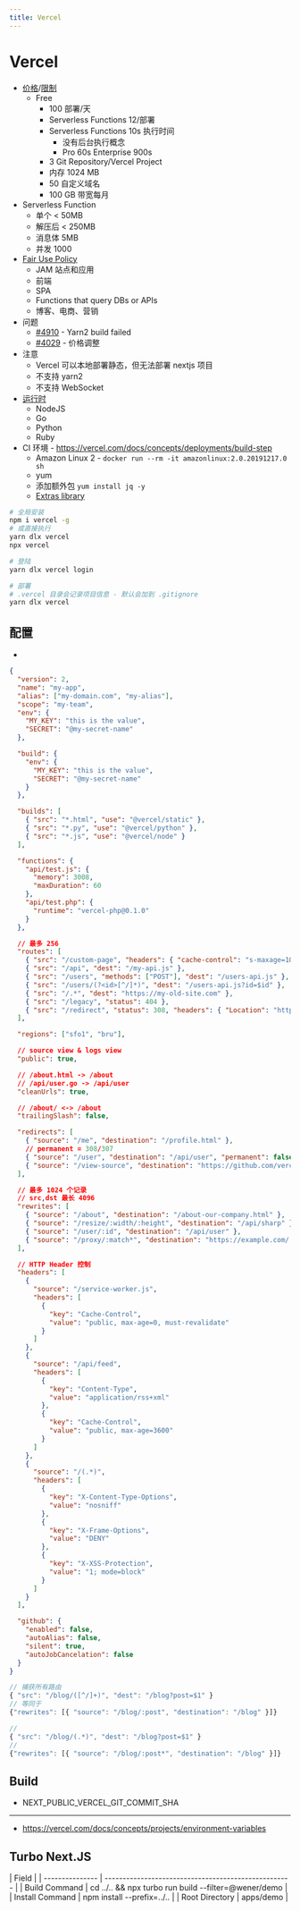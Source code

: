 ```yaml
---
title: Vercel
---
```


# Vercel

- [价格](https://vercel.com/pricing)/[限制](https://vercel.com/docs/concepts/limits/overview)
  - Free
    - 100 部署/天
    - Serverless Functions 12/部署
    - Serverless Functions 10s 执行时间
      - 没有后台执行概念
      - Pro 60s Enterprise 900s
    - 3 Git Repository/Vercel Project
    - 内存 1024 MB
    - 50 自定义域名
    - 100 GB 带宽每月
- Serverless Function
  - 单个 < 50MB
  - 解压后 < 250MB
  - 消息体 5MB
  - 并发 1000
- [Fair Use Policy](https://vercel.com/docs/platform/fair-use-policy)
  - JAM 站点和应用
  - 前端
  - SPA
  - Functions that query DBs or APIs
  - 博客、电商、营销
- 问题
  - [#4910](https://github.com/vercel/vercel/discussions/4910) - Yarn2 build failed
  - [#4029](https://github.com/vercel/vercel/discussions/4029) - 价格调整
- 注意
  - Vercel 可以本地部署静态，但无法部署 nextjs 项目
  - 不支持 yarn2
  - 不支持 WebSocket
- [运行时](https://vercel.com/docs/runtimes)
  - NodeJS
  - Go
  - Python
  - Ruby
- CI 环境 - https://vercel.com/docs/concepts/deployments/build-step
  - Amazon Linux 2 - `docker run --rm -it amazonlinux:2.0.20191217.0 sh`
  - yum
  - 添加额外包 `yum install jq -y`
  - [Extras library](https://docs.aws.amazon.com/AWSEC2/latest/UserGuide/amazon-linux-ami-basics.html#extras-library)

```bash
# 全局安装
npm i vercel -g
# 或直接执行
yarn dlx vercel
npx vercel

# 登陆
yarn dlx vercel login

# 部署
# .vercel 目录会记录项目信息 - 默认会加到 .gitignore
yarn dlx vercel
```

## 配置

- [](https://vercel.com/docs/configuration)

```json
{
  "version": 2,
  "name": "my-app",
  "alias": ["my-domain.com", "my-alias"],
  "scope": "my-team",
  "env": {
    "MY_KEY": "this is the value",
    "SECRET": "@my-secret-name"
  },

  "build": {
    "env": {
      "MY_KEY": "this is the value",
      "SECRET": "@my-secret-name"
    }
  },

  "builds": [
    { "src": "*.html", "use": "@vercel/static" },
    { "src": "*.py", "use": "@vercel/python" },
    { "src": "*.js", "use": "@vercel/node" }
  ],

  "functions": {
    "api/test.js": {
      "memory": 3008,
      "maxDuration": 60
    },
    "api/test.php": {
      "runtime": "vercel-php@0.1.0"
    }
  },

  // 最多 256
  "routes": [
    { "src": "/custom-page", "headers": { "cache-control": "s-maxage=1000" }, "dest": "/index.html" },
    { "src": "/api", "dest": "/my-api.js" },
    { "src": "/users", "methods": ["POST"], "dest": "/users-api.js" },
    { "src": "/users/(?<id>[^/]*)", "dest": "/users-api.js?id=$id" },
    { "src": "/.*", "dest": "https://my-old-site.com" },
    { "src": "/legacy", "status": 404 },
    { "src": "/redirect", "status": 308, "headers": { "Location": "https://example.com/" } }
  ],

  "regions": ["sfo1", "bru"],

  // source view & logs view
  "public": true,

  // /about.html -> /about
  // /api/user.go -> /api/user
  "cleanUrls": true,

  // /about/ <-> /about
  "trailingSlash": false,

  "redirects": [
    { "source": "/me", "destination": "/profile.html" },
    // permanent = 308/307
    { "source": "/user", "destination": "/api/user", "permanent": false },
    { "source": "/view-source", "destination": "https://github.com/vercel/vercel" }
  ],

  // 最多 1024 个记录
  // src,dst 最长 4096
  "rewrites": [
    { "source": "/about", "destination": "/about-our-company.html" },
    { "source": "/resize/:width/:height", "destination": "/api/sharp" },
    { "source": "/user/:id", "destination": "/api/user" },
    { "source": "/proxy/:match*", "destination": "https://example.com/:match*" }
  ],

  // HTTP Header 控制
  "headers": [
    {
      "source": "/service-worker.js",
      "headers": [
        {
          "key": "Cache-Control",
          "value": "public, max-age=0, must-revalidate"
        }
      ]
    },
    {
      "source": "/api/feed",
      "headers": [
        {
          "key": "Content-Type",
          "value": "application/rss+xml"
        },
        {
          "key": "Cache-Control",
          "value": "public, max-age=3600"
        }
      ]
    },
    {
      "source": "/(.*)",
      "headers": [
        {
          "key": "X-Content-Type-Options",
          "value": "nosniff"
        },
        {
          "key": "X-Frame-Options",
          "value": "DENY"
        },
        {
          "key": "X-XSS-Protection",
          "value": "1; mode=block"
        }
      ]
    }
  ],

  "github": {
    "enabled": false,
    "autoAlias": false,
    "silent": true,
    "autoJobCancelation": false
  }
}
```

```js
// 捕获所有路由
{ "src": "/blog/([^/]+)", "dest": "/blog?post=$1" }
// 等同于
{"rewrites": [{ "source": "/blog/:post", "destination": "/blog" }]}

//
{ "src": "/blog/(.*)", "dest": "/blog?post=$1" }
//
{"rewrites": [{ "source": "/blog/:post*", "destination": "/blog" }]}
```

## Build

- NEXT_PUBLIC_VERCEL_GIT_COMMIT_SHA

---

- https://vercel.com/docs/concepts/projects/environment-variables

## Turbo Next.JS

| Field           |
| --------------- | ---------------------------------------------------- |
| Build Command   | cd ../.. && npx turbo run build --filter=@wener/demo |
| Install Command | npm install --prefix=../..                           |
| Root Directory  | apps/demo                                            |
